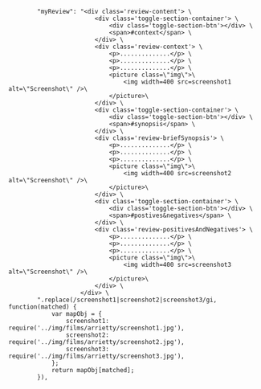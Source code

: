             "myReview": "<div class='review-content'> \
                            <div class='toggle-section-container'> \
                                <div class='toggle-section-btn'></div> \
                                <span>#context</span> \
                            </div> \
                            <div class='review-context'> \
                                <p>..............</p> \
                                <p>..............</p> \
                                <p>..............</p> \
                                <picture class=\"img\">\
                                    <img width=400 src=screenshot1 alt=\"Screenshot\" />\
                                </picture>\
                            </div> \
                            <div class='toggle-section-container'> \
                                <div class='toggle-section-btn'></div> \
                                <span>#synopsis</span> \
                            </div> \
                            <div class='review-briefSynopsis'> \
                                <p>..............</p> \
                                <p>..............</p> \
                                <p>..............</p> \
                                <picture class=\"img\">\
                                    <img width=400 src=screenshot2 alt=\"Screenshot\" />\
                                </picture>\
                            </div> \
                            <div class='toggle-section-container'> \
                                <div class='toggle-section-btn'></div> \
                                <span>#postives&negatives</span> \
                            </div> \
                            <div class='review-positivesAndNegatives'> \
                                <p>..............</p> \
                                <p>..............</p> \
                                <p>..............</p> \
                                <picture class=\"img\">\
                                    <img width=400 src=screenshot3 alt=\"Screenshot\" />\
                                </picture>\
                            </div> \
                        </div> \
            ".replace(/screenshot1|screenshot2|screenshot3/gi, function(matched) {
                var mapObj = {
                    screenshot1: require('../img/films/arrietty/screenshot1.jpg'),
                    screenshot2: require('../img/films/arrietty/screenshot2.jpg'),
                    screenshot3: require('../img/films/arrietty/screenshot3.jpg'),
                };
                return mapObj[matched];
            }),